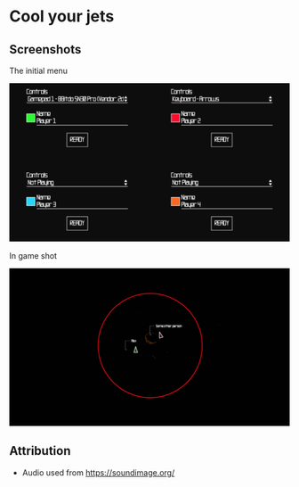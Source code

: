# Cool your jets

## Screenshots

The initial menu

![](./docs/Menu01.png)

In game shot

![](./docs/Game.png)

## Attribution

 - Audio used from https://soundimage.org/
